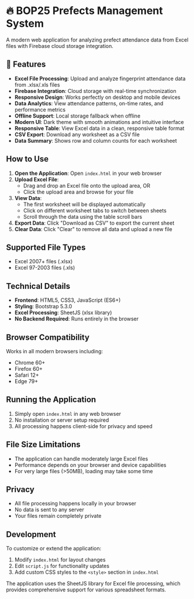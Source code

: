 # 🔥 BOP25 Prefects Management System

A modern web application for analyzing prefect attendance data from Excel files with Firebase cloud storage integration.

## 🌟 Features

- **Excel File Processing**: Upload and analyze fingerprint attendance data from .xlsx/.xls files
- **Firebase Integration**: Cloud storage with real-time synchronization
- **Responsive Design**: Works perfectly on desktop and mobile devices
- **Data Analytics**: View attendance patterns, on-time rates, and performance metrics
- **Offline Support**: Local storage fallback when offline
- **Modern UI**: Dark theme with smooth animations and intuitive interface
- **Responsive Table**: View Excel data in a clean, responsive table format
- **CSV Export**: Download any worksheet as a CSV file
- **Data Summary**: Shows row and column counts for each worksheet

## How to Use

1. **Open the Application**: Open `index.html` in your web browser
2. **Upload Excel File**: 
   - Drag and drop an Excel file onto the upload area, OR
   - Click the upload area and browse for your file
3. **View Data**: 
   - The first worksheet will be displayed automatically
   - Click on different worksheet tabs to switch between sheets
   - Scroll through the data using the table scroll bars
4. **Export Data**: Click "Download as CSV" to export the current sheet
5. **Clear Data**: Click "Clear" to remove all data and upload a new file

## Supported File Types

- Excel 2007+ files (.xlsx)
- Excel 97-2003 files (.xls)

## Technical Details

- **Frontend**: HTML5, CSS3, JavaScript (ES6+)
- **Styling**: Bootstrap 5.3.0
- **Excel Processing**: SheetJS (xlsx library)
- **No Backend Required**: Runs entirely in the browser

## Browser Compatibility

Works in all modern browsers including:
- Chrome 60+
- Firefox 60+
- Safari 12+
- Edge 79+

## Running the Application

1. Simply open `index.html` in any web browser
2. No installation or server setup required
3. All processing happens client-side for privacy and speed

## File Size Limitations

- The application can handle moderately large Excel files
- Performance depends on your browser and device capabilities
- For very large files (>50MB), loading may take some time

## Privacy

- All file processing happens locally in your browser
- No data is sent to any server
- Your files remain completely private

## Development

To customize or extend the application:

1. Modify `index.html` for layout changes
2. Edit `script.js` for functionality updates
3. Add custom CSS styles to the `<style>` section in `index.html`

The application uses the SheetJS library for Excel file processing, which provides comprehensive support for various spreadsheet formats.
